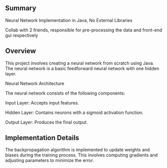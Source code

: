 Summary
-
Neural Network Implementation in Java, No External Libraries

Collab with 2 friends, responsible for pre-processing the data and front-end gui respectively

Overview
-

This project involves creating a neural network from scratch using Java. The neural network is a basic feedforward neural network with one hidden layer.

Neural Network Architecture

The neural network consists of the following components:

Input Layer: Accepts input features.

Hidden Layer: Contains neurons with a sigmoid activation function.

Output Layer: Produces the final output.

Implementation Details
-
The backpropagation algorithm is implemented to update weights and biases during the training process. This involves computing gradients and adjusting parameters to minimize the error.
